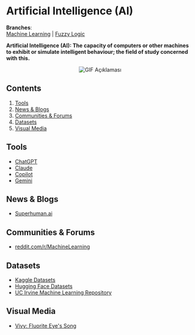 # Artificial Intelligence (AI)

**Branches**:  
[Machine Learning](./machinelearning.md) | [Fuzzy Logic](./fuzzylogic.md)

**Artificial Intelligence (AI): The capacity of computers or other machines to exhibit or simulate intelligent behaviour; the field of study concerned with this.**

<p align="center">
  <img src="https://media0.giphy.com/media/v1.Y2lkPTc5MGI3NjExdWhkaXdzOHZxdTlvNGNqOGptMXllaDVybnA2N3ZqZWk5dnUyN2duNCZlcD12MV9pbnRlcm5hbF9naWZfYnlfaWQmY3Q9Zw/FHLceGZizDe1xMyiD9/giphy.gif" alt="GIF Açıklaması">
</p>

## Contents
1. [Tools](#tools)
2. [News & Blogs](#news--blogs)
3. [Communities & Forums](#communities--forums)
4. [Datasets](#datasets)
5. [Visual Media](#visual-media)

## Tools
* [ChatGPT](https://chat.openai.com/)
* [Claude](https://www.anthropic.com/claude)
* [Copilot](https://copilot.microsoft.com/)
* [Gemini](https://gemini.google.com/)

## News & Blogs
* [Superhuman.ai](https://www.superhuman.ai/)

## Communities & Forums
* [reddit.com/r/MachineLearning](https://www.reddit.com/r/MachineLearning)

## Datasets
* [Kaggle Datasets](https://www.kaggle.com/datasets)
* [Hugging Face Datasets](https://huggingface.co/datasets)
* [UC Irvine Machine Learning Repository](https://archive.ics.uci.edu/datasets/)

## Visual Media
* [Vivy: Fluorite Eye's Song](https://myanimelist.net/anime/46095)
